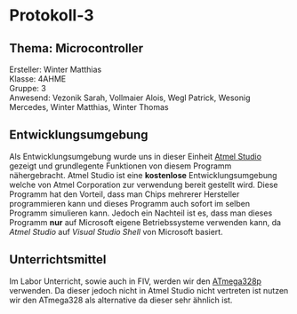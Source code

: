 # Protokoll-3
## Thema: Microcontroller

Ersteller: Winter Matthias  
Klasse:    4AHME  
Gruppe:    3  
Anwesend: Vezonik Sarah, Vollmaier Alois, Wegl Patrick, Wesonig Mercedes, Winter Matthias, Winter Thomas   
   
## Entwicklungsumgebung
Als Entwicklungsumgebung wurde uns in dieser Einheit [Atmel Studio](https://www.mikrocontroller.net/articles/Atmel_Studio) gezeigt und grundlegente Funktionen von diesem Programm nähergebracht. Atmel Studio ist eine **kostenlose** Entwicklungsumgebung welche von Atmel Corporation zur verwendung bereit gestellt wird. Diese Programm hat den Vorteil, dass man Chips mehrerer Hersteller programmieren kann und dieses Programm auch sofort im selben Programm simulieren kann. Jedoch ein Nachteil ist es, dass man dieses Programm **nur** auf Microsoft eigene Betriebssysteme verwenden kann, da *Atmel Studio* auf *Visual Studio Shell* von Microsoft basiert.  

## Unterrichtsmittel

Im Labor Unterricht, sowie auch in FIV, werden wir den [ATmega328p](https://www.sparkfun.com/datasheets/Components/SMD/ATMega328.pdf) verwenden. Da dieser jedoch nicht in Atmel Studio nicht vertreten ist nutzen wir den ATmega328 als alternative da dieser sehr ähnlich ist.

